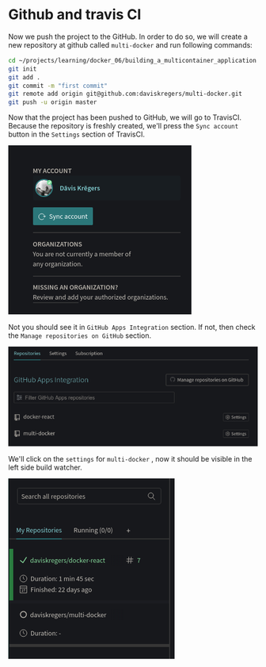 # Github and travis CI

Now we push the project to the GitHub. In order to do so, we will create a new repository at github called `multi-docker` and run following commands:

```bash
cd ~/projects/learning/docker_06/building_a_multicontainer_application
git init
git add .
git commit -m "first commit"
git remote add origin git@github.com:daviskregers/multi-docker.git
git push -u origin master
```

Now that the project has been pushed to GitHub, we will go to TravisCI. Because the repository is freshly created, we'll press the `Sync account` button in the `Settings` section of TravisCI.

![](../../images/2019-03-10-11-43-30.png)

Not you should see it in `GitHub Apps Integration` section. If not, then check the `Manage repositories on GitHub` section.

![](../../images/2019-03-10-11-46-03.png)

We'll click on the `settings` for `multi-docker` , now it should be visible in the left side build watcher.

![](../../images/2019-03-10-11-48-16.png)